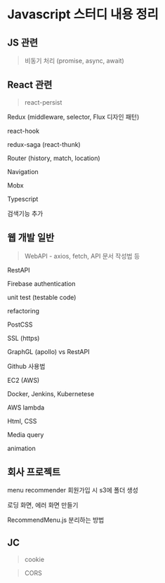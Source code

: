 # Javascript 스터디 내용 정리

## JS 관련

> 비동기 처리 (promise, async, await)

## React 관련

> react-persist

Redux (middleware, selector, Flux 디자인 패턴)

react-hook

redux-saga (react-thunk)

Router (history, match, location)

Navigation

Mobx

Typescript

검색기능 추가

## 웹 개발 일반

> WebAPI - axios, fetch, API 문서 작성법 등

RestAPI

Firebase authentication

unit test (testable code)

refactoring

PostCSS

SSL (https)

GraphGL (apollo) vs RestAPI

Github 사용법

EC2 (AWS)

Docker, Jenkins, Kubernetese

AWS lambda

Html, CSS

Media query

animation

## 회사 프로젝트

menu recommender 회원가입 시 s3에 폴더 생성

로딩 화면, 에러 화면 만들기

RecommendMenu.js 분리하는 방법

## JC

> cookie

> CORS
